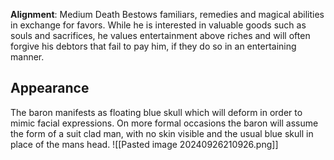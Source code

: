 **Alignment**: Medium Death
Bestows familiars, remedies and magical abilities in exchange for favors. While he is interested in valuable goods such as souls and sacrifices, he values entertainment above riches and will often forgive his debtors that fail to pay him, if they do so in an entertaining manner.

## Appearance
The baron manifests as floating blue skull which will deform in order to mimic facial expressions. On more formal occasions the baron will assume the form of a suit clad man, with no skin visible and the usual blue skull in place of the mans head.
![[Pasted image 20240926210926.png]]